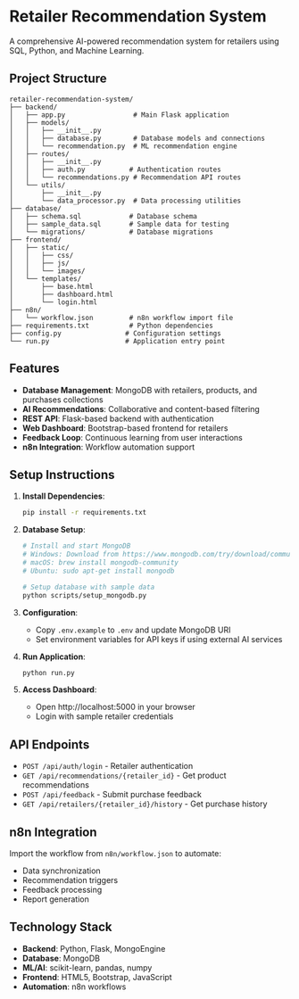 # Retailer Recommendation System

A comprehensive AI-powered recommendation system for retailers using SQL, Python, and Machine Learning.

## Project Structure

```
retailer-recommendation-system/
├── backend/
│   ├── app.py                 # Main Flask application
│   ├── models/
│   │   ├── __init__.py
│   │   ├── database.py        # Database models and connections
│   │   └── recommendation.py  # ML recommendation engine
│   ├── routes/
│   │   ├── __init__.py
│   │   ├── auth.py           # Authentication routes
│   │   └── recommendations.py # Recommendation API routes
│   └── utils/
│       ├── __init__.py
│       └── data_processor.py  # Data processing utilities
├── database/
│   ├── schema.sql            # Database schema
│   ├── sample_data.sql       # Sample data for testing
│   └── migrations/           # Database migrations
├── frontend/
│   ├── static/
│   │   ├── css/
│   │   ├── js/
│   │   └── images/
│   └── templates/
│       ├── base.html
│       ├── dashboard.html
│       └── login.html
├── n8n/
│   └── workflow.json         # n8n workflow import file
├── requirements.txt          # Python dependencies
├── config.py                # Configuration settings
└── run.py                   # Application entry point
```

## Features

- **Database Management**: MongoDB with retailers, products, and purchases collections
- **AI Recommendations**: Collaborative and content-based filtering
- **REST API**: Flask-based backend with authentication
- **Web Dashboard**: Bootstrap-based frontend for retailers
- **Feedback Loop**: Continuous learning from user interactions
- **n8n Integration**: Workflow automation support

## Setup Instructions

1. **Install Dependencies**:
   ```bash
   pip install -r requirements.txt
   ```

2. **Database Setup**:
   ```bash
   # Install and start MongoDB
   # Windows: Download from https://www.mongodb.com/try/download/community
   # macOS: brew install mongodb-community
   # Ubuntu: sudo apt-get install mongodb
   
   # Setup database with sample data
   python scripts/setup_mongodb.py
   ```

3. **Configuration**:
   - Copy `.env.example` to `.env` and update MongoDB URI
   - Set environment variables for API keys if using external AI services

4. **Run Application**:
   ```bash
   python run.py
   ```

5. **Access Dashboard**:
   - Open http://localhost:5000 in your browser
   - Login with sample retailer credentials

## API Endpoints

- `POST /api/auth/login` - Retailer authentication
- `GET /api/recommendations/{retailer_id}` - Get product recommendations
- `POST /api/feedback` - Submit purchase feedback
- `GET /api/retailers/{retailer_id}/history` - Get purchase history

## n8n Integration

Import the workflow from `n8n/workflow.json` to automate:
- Data synchronization
- Recommendation triggers
- Feedback processing
- Report generation

## Technology Stack

- **Backend**: Python, Flask, MongoEngine
- **Database**: MongoDB
- **ML/AI**: scikit-learn, pandas, numpy
- **Frontend**: HTML5, Bootstrap, JavaScript
- **Automation**: n8n workflows

